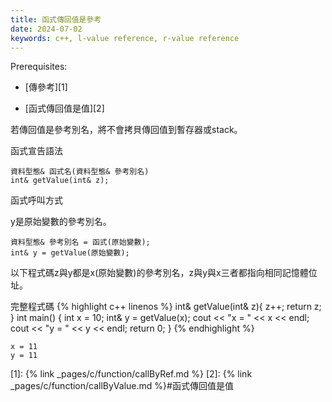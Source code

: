 ```yaml
---
title: 函式傳回值是參考
date: 2024-07-02
keywords: c++, l-value reference, r-value reference
---
```


Prerequisites:

- [傳參考][1]

- [函式傳回值是值][2]


若傳回值是參考別名，將不會拷貝傳回值到暫存器或stack。

函式宣告語法

```
資料型態& 函式名(資料型態& 參考別名)
int& getValue(int& z);
```

函式呼叫方式

y是原始變數的參考別名。
```
資料型態& 參考別名 = 函式(原始變數);
int& y = getValue(原始變數);
```

以下程式碼z與y都是x(原始變數)的參考別名，z與y與x三者都指向相同記憶體位址。

完整程式碼
{% highlight c++ linenos %}
int& getValue(int& z){
  z++;
  return z;
}
int main() {
  int x = 10;
  int& y = getValue(x);
  cout << "x = " << x << endl;
  cout << "y = " << y << endl;
  return 0;
}
{% endhighlight %}

```
x = 11
y = 11
```


[1]: {% link _pages/c/function/callByRef.md %}
[2]: {% link _pages/c/function/callByValue.md %}#函式傳回值是值